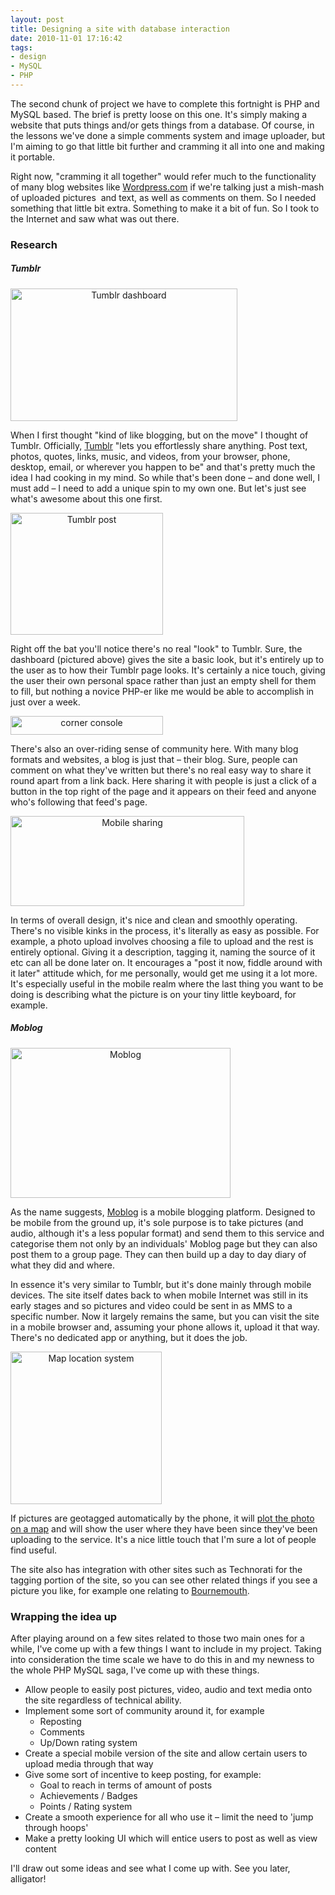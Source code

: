```yaml
---
layout: post
title: Designing a site with database interaction
date: 2010-11-01 17:16:42
tags:
- design
- MySQL
- PHP
---
```

<p>The second chunk of project we have to complete this fortnight is PHP and MySQL based. The brief is pretty loose on this one. It's simply making a website that puts things and/or gets things from a database. Of course, in the lessons we've done a simple comments system and image uploader, but I'm aiming to go that little bit further and cramming it all into one and making it portable.</p>
<p>Right now, "cramming it all together" would refer much to the functionality of many blog websites like <a href="http://wordpress.com/">Wordpress.com</a> if we're talking just a mish-mash of uploaded pictures  and text, as well as comments on them. So I needed something that little bit extra. Something to make it a bit of fun. So I took to the Internet and saw what was out there.</p>
<h3>Research</h3>
<h5>Tumblr</h5>
<p style="text-align: center;"><a href="http://www.mattcrouch.net/blog/images/9900f57eeb1b_E358/Tumblr-dashboard.png"><img class="aligncenter" style="background-image: none; padding-left: 0px; padding-right: 0px; display: block; float: none; padding-top: 0px; border: 0px;" title="Tumblr dashboard" src="{{ site.baseurl }}/assets/Tumblr-dashboard_thumb.png" border="0" alt="Tumblr dashboard" width="363" height="212" /></a></p>
<p>When I first thought "kind of like blogging, but on the move" I thought of Tumblr. Officially, <a href="http://www.tumblr.com/">Tumblr</a> "lets you effortlessly share anything. Post text, photos, quotes, links, music, and videos, from your browser, phone, desktop, email, or wherever you happen to be" and that's pretty much the idea I had cooking in my mind. So while that's been done – and done well, I must add – I need to add a unique spin to my own one. But let's just see what's awesome about this one first.</p>
<p style="text-align: center;"><a href="http://www.mattcrouch.net/blog/images/9900f57eeb1b_E358/Tumblr-post.png"><img class="aligncenter" style="background-image: none; padding-left: 0px; padding-right: 0px; display: block; float: none; padding-top: 0px; border: 0px;" title="Tumblr post" src="{{ site.baseurl }}/assets/Tumblr-post_thumb.png" border="0" alt="Tumblr post" width="244" height="195" /></a></p>
<p>Right off the bat you'll notice there's no real "look" to Tumblr. Sure, the dashboard (pictured above) gives the site a basic look, but it's entirely up to the user as to how their Tumblr page looks. It's certainly a nice touch, giving the user their own personal space rather than just an empty shell for them to fill, but nothing a novice PHP-er like me would be able to accomplish in just over a week.</p>
<p style="text-align: center;"><a href="http://www.mattcrouch.net/blog/images/9900f57eeb1b_E358/corner-console.png"><img class="aligncenter" style="background-image: none; padding-left: 0px; padding-right: 0px; display: block; float: none; padding-top: 0px; border: 0px;" title="corner console" src="{{ site.baseurl }}/assets/corner-console_thumb.png" border="0" alt="corner console" width="244" height="30" /></a></p>
<p>There's also an over-riding sense of community here. With many blog formats and websites, a blog is just that – their blog. Sure, people can comment on what they've written but there's no real easy way to share it round apart from a link back. Here sharing it with people is just a click of a button in the top right of the page and it appears on their feed and anyone who's following that feed's page.</p>
<p style="text-align: center;"><a href="http://www.mattcrouch.net/blog/images/9900f57eeb1b_E358/Mobile-sharing.png"><img class="aligncenter" style="background-image: none; padding-left: 0px; padding-right: 0px; display: block; float: none; padding-top: 0px; border: 0px;" title="Mobile sharing" src="{{ site.baseurl }}/assets/Mobile-sharing_thumb.png" border="0" alt="Mobile sharing" width="374" height="144" /></a></p>
<p>In terms of overall design, it's nice and clean and smoothly operating. There's no visible kinks in the process, it's literally as easy as possible. For example, a photo upload involves choosing a file to upload and the rest is entirely optional. Giving it a description, tagging it, naming the source of it etc can all be done later on. It encourages a "post it now, fiddle around with it later" attitude which, for me personally, would get me using it a lot more. It's especially useful in the mobile realm where the last thing you want to be doing is describing what the picture is on your tiny little keyboard, for example.</p>
<h5>Moblog</h5>
<p style="text-align: center;"><a href="http://www.mattcrouch.net/blog/images/9900f57eeb1b_E358/Moblog.png"><img class="aligncenter" style="background-image: none; padding-left: 0px; padding-right: 0px; display: block; float: none; padding-top: 0px; border: 0px;" title="Moblog" src="{{ site.baseurl }}/assets/Moblog_thumb.png" border="0" alt="Moblog" width="352" height="240" /></a></p>
<p>As the name suggests, <a href="http://moblog.net/">Moblog</a> is a mobile blogging platform. Designed to be mobile from the ground up, it's sole purpose is to take pictures (and audio, although it's a less popular format) and send them to this service and categorise them not only by an individuals' Moblog page but they can also post them to a group page. They can then build up a day to day diary of what they did and where.</p>
<p>In essence it's very similar to Tumblr, but it's done mainly through mobile devices. The site itself dates back to when mobile Internet was still in its early stages and so pictures and video could be sent in as MMS to a specific number. Now it largely remains the same, but you can visit the site in a mobile browser and, assuming your phone allows it, upload it that way. There's no dedicated app or anything, but it does the job.</p>
<p style="text-align: center;"><a href="http://www.mattcrouch.net/blog/images/9900f57eeb1b_E358/Map-location-system.png"><img class="aligncenter" style="background-image: none; padding-left: 0px; padding-right: 0px; display: block; float: none; padding-top: 0px; border: 0px;" title="Map location system" src="{{ site.baseurl }}/assets/Map-location-system_thumb.png" border="0" alt="Map location system" width="242" height="244" /></a></p>
<p>If pictures are geotagged automatically by the phone, it will <a href="http://moblog.net/map/blog/MattCrouch/">plot the photo on a map</a> and will show the user where they have been since they've been uploading to the service. It's a nice little touch that I'm sure a lot of people find useful.</p>
<p>The site also has integration with other sites such as Technorati for the tagging portion of the site, so you can see other related things if you see a picture you like, for example one relating to <a href="http://moblog.net/tag/bournemouth">Bournemouth</a>.</p>
<h3>Wrapping the idea up</h3>
<p>After playing around on a few sites related to those two main ones for a while, I've come up with a few things I want to include in my project. Taking into consideration the time scale we have to do this in and my newness to the whole PHP MySQL saga, I've come up with these things.</p>
<ul>
<li>Allow people to easily post pictures, video, audio and text media onto the site regardless of technical ability.</li>
<li>Implement some sort of community around it, for example
<ul>
<li>Reposting</li>
<li>Comments</li>
<li>Up/Down rating system</li>
</ul>
</li>
<li>Create a special mobile version of the site and allow certain users to upload media through that way</li>
<li>Give some sort of incentive to keep posting, for example:
<ul>
<li>Goal to reach in terms of amount of posts</li>
<li>Achievements / Badges</li>
<li>Points / Rating system</li>
</ul>
</li>
<li>Create a smooth experience for all who use it – limit the need to 'jump through hoops'</li>
<li>Make a pretty looking UI which will entice users to post as well as view content</li>
</ul>
<p>I'll draw out some ideas and see what I come up with. See you later, alligator!</p>
